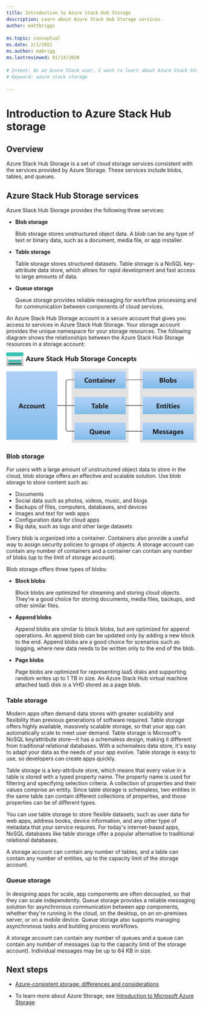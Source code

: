 ```yaml
---
title: Introduction to Azure Stack Hub Storage 
description: Learn about Azure Stack Hub Storage services.
author: mattbriggs

ms.topic: conceptual
ms.date: 2/1/2021
ms.author: mabrigg
ms.lastreviewed: 01/14/2020

# Intent: As an Azure Stack user, I want to learn about Azure Stack Storage services so I can store my data.
# Keyword: azure stack storage

---
```


# Introduction to Azure Stack Hub storage

## Overview

Azure Stack Hub Storage is a set of cloud storage services consistent with the services provided by Azure Storage. These services include blobs, tables, and queues.

## Azure Stack Hub Storage services

Azure Stack Hub Storage provides the following three services:

- **Blob storage**

    Blob storage stores unstructured object data. A blob can be any type of text or binary data, such as a document, media file, or app installer.

- **Table storage**

    Table storage stores structured datasets. Table storage is a NoSQL key-attribute data store, which allows for rapid development and fast access to large amounts of data.

- **Queue storage**

    Queue storage provides reliable messaging for workflow processing and for communication between components of cloud services.

An Azure Stack Hub Storage account is a secure account that gives you access to services in Azure Stack Hub Storage. Your storage account provides the unique namespace for your storage resources. The following diagram shows the relationships between the Azure Stack Hub Storage resources in a storage account:

![Azure Stack Hub Storage overview](media/azure-stack-storage-overview/azurestackstorageoverview.svg)

### Blob storage

For users with a large amount of unstructured object data to store in the cloud, blob storage offers an effective and scalable solution. Use blob storage to store content such as:

- Documents
- Social data such as photos, videos, music, and blogs
- Backups of files, computers, databases, and devices
- Images and text for web apps
- Configuration data for cloud apps
- Big data, such as logs and other large datasets

Every blob is organized into a container. Containers also provide a useful way to assign security policies to groups of objects. A storage account can contain any number of containers and a container can contain any number of blobs (up to the limit of storage account).

Blob storage offers three types of blobs:

- **Block blobs**

    Block blobs are optimized for streaming and storing cloud objects. They're a good choice for storing documents, media files, backups, and other similar files.

- **Append blobs**

    Append blobs are similar to block blobs, but are optimized for append operations. An append blob can be updated only by adding a new block to the end. Append blobs are a good choice for scenarios such as logging, where new data needs to be written only to the end of the blob.

- **Page blobs**

    Page blobs are optimized for representing IaaS disks and supporting random writes up to 1 TB in size. An Azure Stack Hub virtual machine attached IaaS disk is a VHD stored as a page blob.

### Table storage

Modern apps often demand data stores with greater scalability and flexibility than previous generations of software required. Table storage offers highly available, massively scalable storage, so that your app can automatically scale to meet user demand. Table storage is Microsoft's NoSQL key/attribute store—it has a schemaless design, making it different from traditional relational databases. With a schemaless data store, it's easy to adapt your data as the needs of your app evolve. Table storage is easy to use, so developers can create apps quickly.

Table storage is a key-attribute store, which means that every value in a table is stored with a typed property name. The property name is used for filtering and specifying selection criteria. A collection of properties and their values comprise an entity. Since table storage is schemaless, two entities in the same table can contain different collections of properties, and those properties can be of different types.

You can use table storage to store flexible datasets, such as user data for web apps, address books, device information, and any other type of metadata that your service requires. For today's internet-based apps, NoSQL databases like table storage offer a popular alternative to traditional relational databases.

A storage account can contain any number of tables, and a table can contain any number of entities, up to the capacity limit of the storage account.

### Queue storage

In designing apps for scale, app components are often decoupled, so that they can scale independently. Queue storage provides a reliable messaging solution for asynchronous communication between app components, whether they're running in the cloud, on the desktop, on an on-premises server, or on a mobile device. Queue storage also supports managing asynchronous tasks and building process workflows.

A storage account can contain any number of queues and a queue can contain any number of messages (up to the capacity limit of the storage account). Individual messages may be up to 64 KB in size.

## Next steps

- [Azure-consistent storage: differences and considerations](azure-stack-acs-differences.md)

- To learn more about Azure Storage, see [Introduction to Microsoft Azure Storage](/azure/storage/common/storage-introduction)
